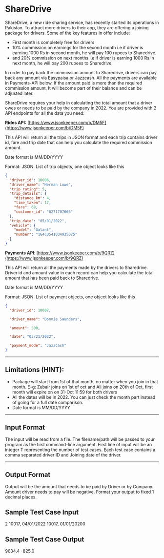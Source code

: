 # ShareDrive

ShareDrive, a new ride sharing service, has recently started its operations in Pakistan. To attract more drivers to their app, they are offering a joining package for drivers. Some of the key features in offer include:

- First month is completely free for drivers
- 10% commission on earnings for the second month i.e if driver is earning 1000 Rs in second month, he will pay 100 rupees to Sharedrive.
- and 20% commission on next months i.e if driver is earning 1000 Rs in next month, he will pay 200 rupees to Sharedrive.

In order to pay back the commission amount to Sharedrive, drivers can pay back any amount via Easypaisa or Jazzcash. All the payments are available in Payments-API below. If the amount paid is more than the required commission amount, It will become part of their balance and can be adjusted later.

ShareDrive requires your help in calculating the total amount that a driver owes or needs to be paid by the company in 2022. You are provided with 2 API endpoints for all the data you need:

<b>Rides API:</b> [https://www.jsonkeeper.com/b/DM5F](https://www.jsonkeeper.com/b/DM5F)

This API will return all the trips in JSON format and each trip contains driver id, fare and trip date that can help you calculate the required commission amount.

Date format is MM/DD/YYYY

Format: JSON. List of trip objects, one object looks like this

```json
{
  "driver_id": 10006,
  "driver_name": "Herman Lowe",
  "trip_rating": 5,
  "trip_details": {
    "distance_km": 4,
    "time_taken": 17,
    "fare": 68,
    "customer_id": "0271707666"
  },
  "trip_date": "05/01/2022",
  "vehicle": {
    "model": "Galant",
    "number": "1G4CU541034935075"
  }
}
```

<b>Payments API</b>: [https://www.jsonkeeper.com/b/9QRZ](https://www.jsonkeeper.com/b/9QRZ)

This API will return all the payments made by the drivers to Sharedrive. Driver id and amount value in each record can help you calculate the total amount that has been paid back to Sharedrive.

Date format is MM/DD/YYYY

Format: JSON. List of payment objects, one object looks like this

```json
{
  "driver_id": 10007,

  "driver_name": "Donnie Saunders",

  "amount": 500,

  "date": "03/21/2022",

  "payment_mode": "JazzCash"
}
```

---

## Limitations (HINT):

- Package will start from 1st of that month, no matter when you join in that month. E-g: Zubair joins on 1st of oct and Ali joins on 20th of Oct, first month will expire on on 31-Oct 11:59 for both drivers
- All the dates will be in 2022. You can just check the month part instead of going for a full date comparison.
- Date format is MM/DD/YYYY

---

## Input Format

The input will be read from a file. The filename/path will be passed to your program as the first command-line argument. First line of input will be an integer T representing the number of test cases. Each test case contains a comma separated driver ID and Joining date of the driver.

---

## Output Format

Output will be the amount that needs to be paid by Driver or by Company. Amount driver needs to pay will be negative. Format your output to fixed 1 decimal places.

## Sample Test Case Input

2
10017, 04/01/2022
10017, 01/01/20200

## Sample Test Case Output

9634.4
-825.0
